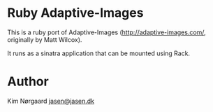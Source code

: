 # Ruby Adaptive-Images
This is a ruby port of Adaptive-Images (http://adaptive-images.com/, originally by Matt Wilcox).

It runs as a sinatra application that can be mounted using Rack.

# Author
Kim Nørgaard <jasen@jasen.dk>
